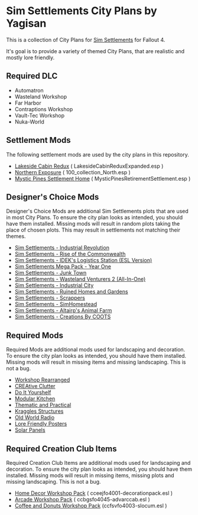 # Sim Settlements City Plans by Yagisan

This is a collection of City Plans for [Sim Settlements](https://www.nexusmods.com/fallout4/mods/21872/) for Fallout 4.

It's goal is to provide a variety of themed City Plans, that are realistic and mostly lore friendly.

## Required DLC
* Automatron
* Wasteland Workshop
* Far Harbor
* Contraptions Workshop
* Vault-Tec Workshop
* Nuka-World

## Settlement Mods
The following settlement mods are used by the city plans in this repository.

* [Lakeside Cabin Redux](https://www.nexusmods.com/fallout4/mods/19463) ( LakesideCabinReduxExpanded.esp )
* [Northern Exposure](https://www.nexusmods.com/fallout4/mods/29900) ( 100_collection_North.esp )
* [Mystic Pines Settlement Home](https://www.nexusmods.com/fallout4/mods/20588) ( MysticPinesRetirementSettlement.esp )


## Designer's Choice Mods
Designer's Choice Mods are additional Sim Settlements plots that are used in most City Plans. To ensure the city plan looks as intended, you should have them installed.
Missing mods will result in random plots taking the place of chosen plots. This may result in settlements not matching their themes.

* [Sim Settlements - Industrial Revolution](https://www.nexusmods.com/fallout4/mods/25213)
* [Sim Settlements - Rise of the Commonwealth](https://www.nexusmods.com/fallout4/mods/28599)
* [Sim Settlements - IDEK's Logistics Station (ESL Version)](https://www.nexusmods.com/fallout4/mods/28945)
* [Sim Settlements Mega Pack - Year One](https://www.nexusmods.com/fallout4/mods/30396)
* [Sim Settlements - Junk Town](https://www.nexusmods.com/fallout4/mods/26107)
* [Sim Settlements - Wasteland Venturers 2 (All-In-One)](https://www.nexusmods.com/fallout4/mods/30081)
* [Sim Settlements - Industrial City](https://www.nexusmods.com/fallout4/mods/23948)
* [Sim Settlements - Ruined Homes and Gardens](https://www.nexusmods.com/fallout4/mods/23917)
* [Sim Settlements - Scrappers](https://www.nexusmods.com/fallout4/mods/25679)
* [Sim Settlements - SimHomestead](https://www.nexusmods.com/fallout4/mods/24491)
* [Sim Settlements - Altairp's Animal Farm](https://www.nexusmods.com/fallout4/mods/23421)
* [Sim Settlements - Creations By COOTS](https://www.nexusmods.com/fallout4/mods/29250)

## Required Mods
Required Mods are additional mods used for landscaping and decoration. To ensure the city plan looks as intended, you should have them installed.
Missing mods will result in missing items and missing landscaping. This is not a bug.

* [Workshop Rearranged](https://www.nexusmods.com/fallout4/mods/16181)
* [CREAtive Clutter](https://www.nexusmods.com/fallout4/mods/20782)
* [Do It Yourshelf](https://www.nexusmods.com/fallout4/mods/14532)
* [Modular Kitchen](https://www.nexusmods.com/fallout4/mods/17141)
* [Thematic and Practical](https://www.nexusmods.com/fallout4/mods/16207)
* [Kraggles Structures](https://www.nexusmods.com/fallout4/mods/28588)
* [Old World Radio](https://www.nexusmods.com/fallout4/mods/9048)
* [Lore Friendly Posters](https://www.nexusmods.com/fallout4/mods/7145)
* [Solar Panels](https://www.nexusmods.com/fallout4/mods/17168)

## Required Creation Club Items
Required Creation Club Items are additional mods used for landscaping and decoration. To ensure the city plan looks as intended, you should have them installed.
Missing mods will result in missing items, missing plots and missing landscaping. This is not a bug.

* [Home Decor Workshop Pack](https://creationclub.bethesda.net/en) ( cceejfo4001-decorationpack.esl )
* [Arcade Workshop Pack](https://creationclub.bethesda.net/en) ( ccbgsfo4045-advarccab.esl )
* [Coffee and Donuts Workshop Pack](https://creationclub.bethesda.net/en) (ccfsvfo4003-slocum.esl )
